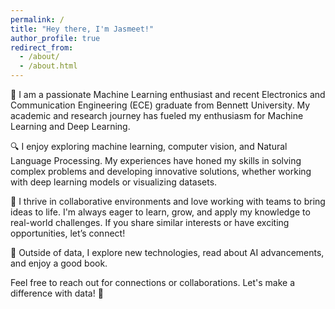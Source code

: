 ```yaml
---
permalink: /
title: "Hey there, I'm Jasmeet!"
author_profile: true
redirect_from: 
  - /about/
  - /about.html
---
```



👋 I am a passionate Machine Learning enthusiast and recent Electronics and Communication Engineering (ECE) graduate from Bennett University. My academic and research journey has fueled my enthusiasm for Machine Learning and Deep Learning.

🔍 I enjoy exploring machine learning, computer vision, and Natural Language Processing. My experiences have honed my skills in solving complex problems and developing innovative solutions, whether working with deep learning models or visualizing datasets.


🤝 I thrive in collaborative environments and love working with teams to bring ideas to life. I'm always eager to learn, grow, and apply my knowledge to real-world challenges. If you share similar interests or have exciting opportunities, let’s connect!

🌟 Outside of data, I explore new technologies, read about AI advancements, and enjoy a good book.

Feel free to reach out for connections or collaborations. Let's make a difference with data! 🚀
